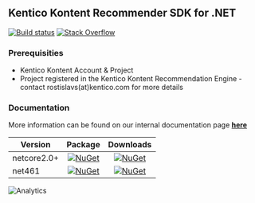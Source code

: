 ## Kentico Kontent Recommender SDK for .NET

[![Build status](https://ci.appveyor.com/api/projects/status/64jwwc4yy82fgxlv/branch/master?svg=true)](https://ci.appveyor.com/project/kentico/recommender-sdk-net/branch/master)
[![Stack Overflow](https://img.shields.io/badge/Stack%20Overflow-ASK%20NOW-FE7A16.svg?logo=stackoverflow&logoColor=white)](https://stackoverflow.com/tags/kentico-cloud)

### Prerequisities
* Kentico Kontent Account & Project
* Project registered in the Kentico Kontent Recommendation Engine - contact rostislavs(at)kentico.com for more details

### Documentation
More information can be found on our internal documentation page [**here**](https://docs.kontent.ai/tutorials/develop-apps/recommend-content/personalizing-content-with-smart-recommendations)


| Version        | Package  | Downloads |
| ------------- |:-------------:| :-------------:|
| netcore2.0+         | [![NuGet](https://img.shields.io/nuget/v/KenticoKontent.Recommender.svg)](https://www.nuget.org/packages/KenticoKontent.Recommender) | [![NuGet](https://img.shields.io/nuget/dt/KenticoKontent.Recommender.svg)](https://www.nuget.org/packages/KenticoKontent.Recommender) |
| net461      | [![NuGet](https://img.shields.io/nuget/v/KenticoKontent.Recommender.MVC.svg)](https://www.nuget.org/packages/KenticoKontent.Recommender.MVC) | [![NuGet](https://img.shields.io/nuget/dt/KenticoKontent.Recommender.MVC.svg)](https://www.nuget.org/packages/KenticoKontent.Recommender.MVC) |



![Analytics](https://kentico-ga-beacon.azurewebsites.net/api/UA-69014260-4/Kentico/recommender-sdk-net?pixel)
